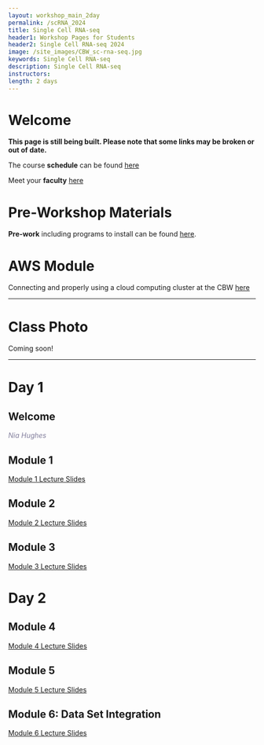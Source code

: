 ```yaml
---
layout: workshop_main_2day
permalink: /scRNA_2024
title: Single Cell RNA-seq
header1: Workshop Pages for Students
header2: Single Cell RNA-seq 2024
image: /site_images/CBW_sc-rna-seq.jpg
keywords: Single Cell RNA-seq
description: Single Cell RNA-seq
instructors: 
length: 2 days
---
```


# Welcome <a id="welcome"></a> 

**This page is still being built. Please note that some links may be broken or out of date.**

The course **schedule** can be found [here](https://bioinformaticsdotca.github.io/scRNA_2024_schedule)

Meet your **faculty** [here]() 

# Pre-Workshop Materials <a id="preworkshop"></a>

**Pre-work** including programs to install can be found [here]().  

# AWS Module <a id="preworkshop"></a>

Connecting and properly using a cloud computing cluster at the CBW [here]()  

***

# Class Photo

Coming soon!

***

# Day 1 <a id="day1"></a>

## Welcome

*<font color="#827e9c">Nia Hughes</font>*

## Module 1

<!-- *<font color="#827e9c">Trevor Pugh</font>* -->

[Module 1 Lecture Slides]()  

## Module 2

<!-- *<font color="#827e9c">Tallulah Andrews</font>* -->

[Module 2 Lecture Slides]()  

## Module 3

<!-- *<font color="#827e9c">Tallulah Andrews</font>* -->

[Module 3 Lecture Slides]()  

# Day 2 <a id="day2"></a>

## Module 4 

<!-- *<font color="#827e9c">Tallulah Andrews</font>* -->

[Module 4 Lecture Slides]()    

## Module 5 

<!-- *<font color="#827e9c">Tallulah Andrews</font>* -->

[Module 5 Lecture Slides]()  

## Module 6: Data Set Integration

<!-- *<font color="#827e9c">Gary Bader</font>* -->

[Module 6 Lecture Slides]()  
